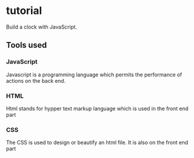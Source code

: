 # tutorial
Build a clock with JavaScript.
## Tools used
### JavaScript
Javascript is a programming language which permits the performance of actions on the back end.
### HTML
Html stands for hypper text markup language which is used in the front end part
### CSS
The CSS is used to design or beautify an html file. It is also on the front end part
